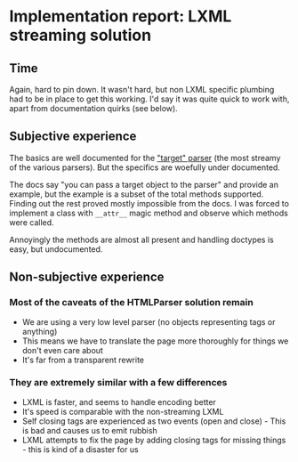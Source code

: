 # Implementation report: LXML streaming solution

## Time

Again, hard to pin down. It wasn't hard, but non LXML specific plumbing had to
be in place to get this working. I'd say it was quite quick to work with, apart
from documentation quirks (see below). 

## Subjective experience

The basics are well documented for the 
["target" parser](https://lxml.de/parsing.html#the-target-parser-interface) 
(the most streamy of the various parsers). But the specifics are woefully
under documented. 

The docs say "you can pass a target object to the parser" and provide an 
example, but the example is a subset of the total methods supported. Finding
out the rest proved mostly impossible from the docs. I was forced to implement
a class with `__attr__` magic method and observe which methods were called.

Annoyingly the methods are almost all present and handling doctypes is easy,
but undocumented.

## Non-subjective experience

### Most of the caveats of the  HTMLParser solution remain

 * We are using a very low level parser (no objects representing tags or anything) 
 * This means we have to translate the page more thoroughly for things we don't even care about
 * It's far from a transparent rewrite

### They are extremely similar with a few differences

 * LXML is faster, and seems to handle encoding better
 * It's speed is comparable with the non-streaming LXML
 * Self closing tags are experienced as two events (open and close) - This is 
 bad and causes us to emit rubbish
 * LXML attempts to fix the page by adding closing tags for missing things - 
  this is kind of a disaster for us

